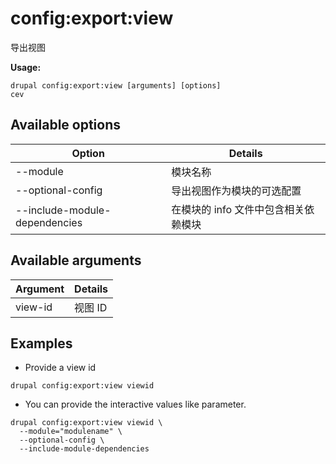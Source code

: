 # config:export:view
导出视图

**Usage:**
```
drupal config:export:view [arguments] [options]
cev
```

## Available options
Option | Details
-------|-------------
--module | 模块名称
--optional-config | 导出视图作为模块的可选配置
--include-module-dependencies | 在模块的 info 文件中包含相关依赖模块

## Available arguments
Argument | Details
---------|-------------
view-id | 视图 ID

## Examples
* Provide a view id
```
drupal config:export:view viewid
```
* You can provide the interactive values like parameter.
```
drupal config:export:view viewid \
  --module="modulename" \
  --optional-config \
  --include-module-dependencies
```
